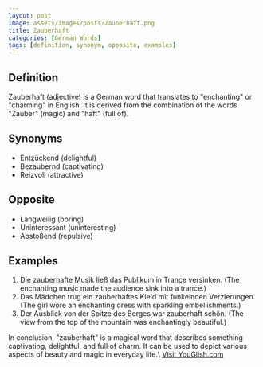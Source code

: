 ```yaml
---
layout: post
image: assets/images/posts/Zauberhaft.png
title: Zauberhaft
categories: [German Words]
tags: [definition, synonym, opposite, examples]
---
```


## Definition
Zauberhaft (adjective) is a German word that translates to "enchanting" or "charming" in English. It is derived from the combination of the words "Zauber" (magic) and "haft" (full of). 

## Synonyms
- Entzückend (delightful)
- Bezaubernd (captivating)
- Reizvoll (attractive)

## Opposite
- Langweilig (boring)
- Uninteressant (uninteresting)
- Abstoßend (repulsive)

## Examples
1. Die zauberhafte Musik ließ das Publikum in Trance versinken. (The enchanting music made the audience sink into a trance.)
2. Das Mädchen trug ein zauberhaftes Kleid mit funkelnden Verzierungen. (The girl wore an enchanting dress with sparkling embellishments.)
3. Der Ausblick von der Spitze des Berges war zauberhaft schön. (The view from the top of the mountain was enchantingly beautiful.)

In conclusion, "zauberhaft" is a magical word that describes something captivating, delightful, and full of charm. It can be used to depict various aspects of beauty and magic in everyday life.\ <a id="yg-widget-0" class="youglish-widget" data-query="Zauberhaft" data-lang="german" data-components="8412" data-auto-start="0" data-bkg-color="theme_light" data-title="How%20to%20pronounce%20Zauberhaft%20in%20German"  rel="nofollow" href="https://youglish.com">Visit YouGlish.com</a><script async src="https://youglish.com/public/emb/widget.js" charset="utf-8"></script>